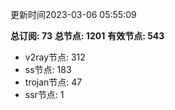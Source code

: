 更新时间2023-03-06 05:55:09

**总订阅: 73**
**总节点: 1201**
**有效节点: 543**
- v2ray节点: 312
- ss节点: 183
- trojan节点: 47
- ssr节点: 1
